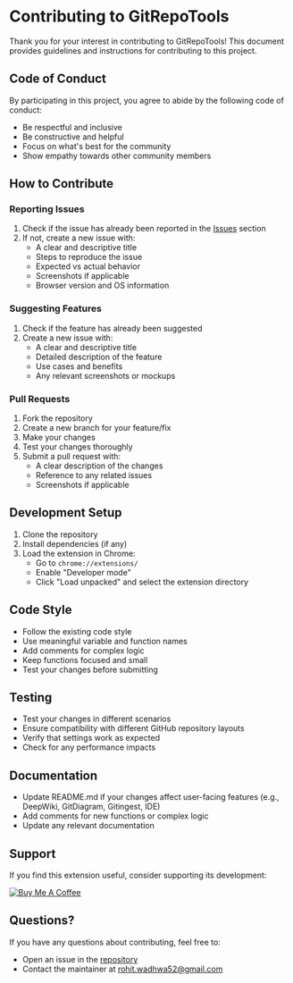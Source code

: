 # Contributing to GitRepoTools

Thank you for your interest in contributing to GitRepoTools! This document provides guidelines and instructions for contributing to this project.

## Code of Conduct

By participating in this project, you agree to abide by the following code of conduct:
- Be respectful and inclusive
- Be constructive and helpful
- Focus on what's best for the community
- Show empathy towards other community members

## How to Contribute

### Reporting Issues

1. Check if the issue has already been reported in the [Issues](https://github.com/rohit-wadhwa/git-repo-tools/issues) section
2. If not, create a new issue with:
   - A clear and descriptive title
   - Steps to reproduce the issue
   - Expected vs actual behavior
   - Screenshots if applicable
   - Browser version and OS information

### Suggesting Features

1. Check if the feature has already been suggested
2. Create a new issue with:
   - A clear and descriptive title
   - Detailed description of the feature
   - Use cases and benefits
   - Any relevant screenshots or mockups

### Pull Requests

1. Fork the repository
2. Create a new branch for your feature/fix
3. Make your changes
4. Test your changes thoroughly
5. Submit a pull request with:
   - A clear description of the changes
   - Reference to any related issues
   - Screenshots if applicable

## Development Setup

1. Clone the repository
2. Install dependencies (if any)
3. Load the extension in Chrome:
   - Go to `chrome://extensions/`
   - Enable "Developer mode"
   - Click "Load unpacked" and select the extension directory

## Code Style

- Follow the existing code style
- Use meaningful variable and function names
- Add comments for complex logic
- Keep functions focused and small
- Test your changes before submitting

## Testing

- Test your changes in different scenarios
- Ensure compatibility with different GitHub repository layouts
- Verify that settings work as expected
- Check for any performance impacts

## Documentation

- Update README.md if your changes affect user-facing features (e.g., DeepWiki, GitDiagram, Gitingest, IDE)
- Add comments for new functions or complex logic
- Update any relevant documentation

## Support

If you find this extension useful, consider supporting its development:

[![Buy Me A Coffee](https://cdn.buymeacoffee.com/buttons/bmc-new-btn-logo.svg)](https://buymeacoffee.com/rohit.wadhwa)

## Questions?

If you have any questions about contributing, feel free to:
- Open an issue in the [repository](https://github.com/rohit-wadhwa/git-repo-tools)
- Contact the maintainer at [rohit.wadhwa52@gmail.com](mailto:rohit.wadhwa52@gmail.com) 